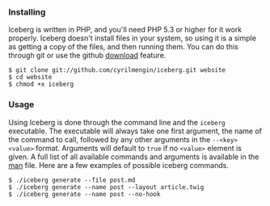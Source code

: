### Installing

Iceberg is written in PHP, and you'll need PHP 5.3 or higher for it work properly. Iceberg doesn't install files in your system, so using it is a simple as getting a copy of the files, and then running them. You can do this through git or use the github [download](https://github.com/cyrilmengin/iceberg/archive/dev.zip) feature.

```shell
$ git clone	git://github.com/cyrilmengin/iceberg.git website
$ cd website
$ chmod +x iceberg
```

### Usage

Using Iceberg is done through the command line and the ``iceberg`` executable. The executable will always take one first argument, the name of the command to call, followed by any other arguments in the ``--<key> <value>`` format. Arguments will default to ``true`` if no ``<value>`` element is given. A full list of all available commands and arguments is available in the [man](https://github.com/cyrilmengin/iceberg/blob/dev/iceberg.man) file. Here are a few examples of possible iceberg commands.

```shell
$ ./iceberg generate --file post.md
$ ./iceberg generate --name post --layout article.twig
$ ./iceberg generate --name post --no-hook
```
